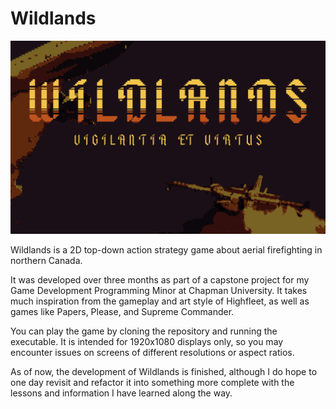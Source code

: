 # Wildlands
![Alt text](https://github.com/blaiserettig/blaiserettig.github.io/blob/main/assets/img/wildlands_menu.png)

Wildlands is a 2D top-down action strategy game about aerial firefighting in northern Canada.

It was developed over three months as part of a capstone project for my Game Development Programming Minor at Chapman University. It takes much inspiration from the gameplay and art style of Highfleet, as well as games like Papers, Please, and Supreme Commander.

You can play the game by cloning the repository and running the executable. It is intended for 1920x1080 displays only, so you may encounter issues on screens of different resolutions or aspect ratios.

As of now, the development of Wildlands is finished, although I do hope to one day revisit and refactor it into something more complete with the lessons and information I have learned along the way.

